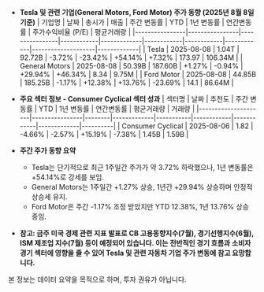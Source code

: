 - **Tesla 및 관련 기업(General Motors, Ford Motor) 주가 동향 (2025년 8월 8일 기준)**
  | 기업명         | 날짜           | 총시가         | 매출       | 주간 변동률 | YTD        | 1년 변동률 | 연간변동률 | 주가수익비율 (P/E) | 평균거래량  |
  |----------------|----------------|----------------|------------|-------------|------------|------------|------------|--------------------|-------------|
  | Tesla          | 2025-08-08     | 1.04T          | 92.72B     | -3.72%      | -23.42%    | +54.14%    | +7.32%     | 173.97             | 106.34M     |
  | General Motors | 2025-08-08     | 50.39B         | 187.60B    | +1.27%      | -0.94%     | +29.94%    | +46.34%    | 8.34               | 9.75M       |
  | Ford Motor     | 2025-08-08     | 44.85B         | 185.25B    | -1.17%      | +12.38%    | +13.76%    | -23.69%    | 14.1               | 86.64M      |

- **주요 섹터 정보 - Consumer Cyclical 섹터 성과**
  | 섹터명              | 날짜           | 추천도 | 주간 변동률 | YTD       | 1년 변동률 | 연간변동률 | 평균거래량 | 거래량   |
  |---------------------|----------------|--------|-------------|-----------|------------|------------|-------------|----------|
  | Consumer Cyclical    | 2025-08-06     | 1.82   | -4.66%      | -2.57%    | +15.19%    | -7.38%     | 1.45B       | 1.59B    |

- **주간 주가 동향 요약**
  - Tesla는 단기적으로 최근 1주일간 주가가 약 3.72% 하락했으나, 1년 변동률은 +54.14%로 강세를 보임.
  - General Motors는 1주일간 +1.27% 상승, 1년간 +29.94% 상승하며 안정적 상승세 유지.
  - Ford Motor은 주간 -1.17% 조정 받았지만 YTD 12.38%, 1년 13.76% 상승 중임.

- **참고: 금주 미국 경제 관련 지표 발표로 CB 고용동향지수(7월), 경기선행지수(6월), ISM 제조업 지수(7월) 등이 예정되어 있습니다. 이는 전반적인 경기 흐름과 소비자 경기 섹터에 영향을 줄 수 있어 Tesla 및 관련 자동차 기업 주가 변동에 참고 요망합니다.**

본 정보는 데이터 요약을 목적으로 하며, 투자 권유가 아닙니다.